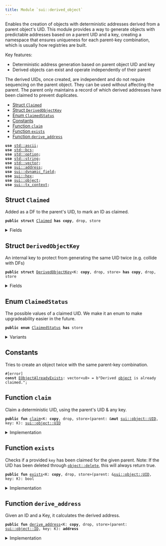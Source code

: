 ```yaml
---
title: Module `sui::derived_object`
---
```


Enables the creation of objects with deterministic addresses derived from a parent object's UID.
This module provides a way to generate objects with predictable addresses based on a parent UID
and a key, creating a namespace that ensures uniqueness for each parent-key combination,
which is usually how registries are built.

Key features:
- Deterministic address generation based on parent object UID and key
- Derived objects can exist and operate independently of their parent

The derived UIDs, once created, are independent and do not require sequencing on the parent
object. They can be used without affecting the parent. The parent only maintains a record of
which derived addresses have been claimed to prevent duplicates.


-  [Struct `Claimed`](#sui_derived_object_Claimed)
-  [Struct `DerivedObjectKey`](#sui_derived_object_DerivedObjectKey)
-  [Enum `ClaimedStatus`](#sui_derived_object_ClaimedStatus)
-  [Constants](#@Constants_0)
-  [Function `claim`](#sui_derived_object_claim)
-  [Function `exists`](#sui_derived_object_exists)
-  [Function `derive_address`](#sui_derived_object_derive_address)


<pre><code><b>use</b> <a href="../std/ascii.md#std_ascii">std::ascii</a>;
<b>use</b> <a href="../std/bcs.md#std_bcs">std::bcs</a>;
<b>use</b> <a href="../std/option.md#std_option">std::option</a>;
<b>use</b> <a href="../std/string.md#std_string">std::string</a>;
<b>use</b> <a href="../std/vector.md#std_vector">std::vector</a>;
<b>use</b> <a href="../sui/address.md#sui_address">sui::address</a>;
<b>use</b> <a href="../sui/dynamic_field.md#sui_dynamic_field">sui::dynamic_field</a>;
<b>use</b> <a href="../sui/hex.md#sui_hex">sui::hex</a>;
<b>use</b> <a href="../sui/object.md#sui_object">sui::object</a>;
<b>use</b> <a href="../sui/tx_context.md#sui_tx_context">sui::tx_context</a>;
</code></pre>



<a name="sui_derived_object_Claimed"></a>

## Struct `Claimed`

Added as a DF to the parent's UID, to mark an ID as claimed.


<pre><code><b>public</b> <b>struct</b> <a href="../sui/derived_object.md#sui_derived_object_Claimed">Claimed</a> <b>has</b> <b>copy</b>, drop, store
</code></pre>



<details>
<summary>Fields</summary>


<dl>
<dt>
<code>0: <a href="../sui/object.md#sui_object_ID">sui::object::ID</a></code>
</dt>
<dd>
</dd>
</dl>


</details>

<a name="sui_derived_object_DerivedObjectKey"></a>

## Struct `DerivedObjectKey`

An internal key to protect from generating the same UID twice (e.g. collide with DFs)


<pre><code><b>public</b> <b>struct</b> <a href="../sui/derived_object.md#sui_derived_object_DerivedObjectKey">DerivedObjectKey</a>&lt;K: <b>copy</b>, drop, store&gt; <b>has</b> <b>copy</b>, drop, store
</code></pre>



<details>
<summary>Fields</summary>


<dl>
<dt>
<code>0: K</code>
</dt>
<dd>
</dd>
</dl>


</details>

<a name="sui_derived_object_ClaimedStatus"></a>

## Enum `ClaimedStatus`

The possible values of a claimed UID.
We make it an enum to make upgradeability easier in the future.


<pre><code><b>public</b> <b>enum</b> <a href="../sui/derived_object.md#sui_derived_object_ClaimedStatus">ClaimedStatus</a> <b>has</b> store
</code></pre>



<details>
<summary>Variants</summary>


<dl>
<dt>
Variant <code>Reserved</code>
</dt>
<dd>
 The UID has been claimed and cannot be re-claimed or used.
</dd>
</dl>


</details>

<a name="@Constants_0"></a>

## Constants


<a name="sui_derived_object_EObjectAlreadyExists"></a>

Tries to create an object twice with the same parent-key combination.


<pre><code>#[error]
<b>const</b> <a href="../sui/derived_object.md#sui_derived_object_EObjectAlreadyExists">EObjectAlreadyExists</a>: vector&lt;u8&gt; = b"Derived <a href="../sui/object.md#sui_object">object</a> is already claimed.";
</code></pre>



<a name="sui_derived_object_claim"></a>

## Function `claim`

Claim a deterministic UID, using the parent's UID & any key.


<pre><code><b>public</b> <b>fun</b> <a href="../sui/derived_object.md#sui_derived_object_claim">claim</a>&lt;K: <b>copy</b>, drop, store&gt;(parent: &<b>mut</b> <a href="../sui/object.md#sui_object_UID">sui::object::UID</a>, key: K): <a href="../sui/object.md#sui_object_UID">sui::object::UID</a>
</code></pre>



<details>
<summary>Implementation</summary>


<pre><code><b>public</b> <b>fun</b> <a href="../sui/derived_object.md#sui_derived_object_claim">claim</a>&lt;K: <b>copy</b> + drop + store&gt;(parent: &<b>mut</b> UID, key: K): UID {
    <b>let</b> addr = <a href="../sui/derived_object.md#sui_derived_object_derive_address">derive_address</a>(parent.to_inner(), key);
    <b>let</b> id = addr.to_id();
    <b>assert</b>!(!df::exists_(parent, <a href="../sui/derived_object.md#sui_derived_object_Claimed">Claimed</a>(id)), <a href="../sui/derived_object.md#sui_derived_object_EObjectAlreadyExists">EObjectAlreadyExists</a>);
    df::add(parent, <a href="../sui/derived_object.md#sui_derived_object_Claimed">Claimed</a>(id), ClaimedStatus::Reserved);
    <a href="../sui/object.md#sui_object_new_uid_from_hash">object::new_uid_from_hash</a>(addr)
}
</code></pre>



</details>

<a name="sui_derived_object_exists"></a>

## Function `exists`

Checks if a provided <code>key</code> has been claimed for the given parent.
Note: If the UID has been deleted through <code><a href="../sui/object.md#sui_object_delete">object::delete</a></code>, this will always return true.


<pre><code><b>public</b> <b>fun</b> <a href="../sui/derived_object.md#sui_derived_object_exists">exists</a>&lt;K: <b>copy</b>, drop, store&gt;(parent: &<a href="../sui/object.md#sui_object_UID">sui::object::UID</a>, key: K): bool
</code></pre>



<details>
<summary>Implementation</summary>


<pre><code><b>public</b> <b>fun</b> <a href="../sui/derived_object.md#sui_derived_object_exists">exists</a>&lt;K: <b>copy</b> + drop + store&gt;(parent: &UID, key: K): bool {
    <b>let</b> addr = <a href="../sui/derived_object.md#sui_derived_object_derive_address">derive_address</a>(parent.to_inner(), key);
    df::exists_(parent, <a href="../sui/derived_object.md#sui_derived_object_Claimed">Claimed</a>(addr.to_id()))
}
</code></pre>



</details>

<a name="sui_derived_object_derive_address"></a>

## Function `derive_address`

Given an ID and a Key, it calculates the derived address.


<pre><code><b>public</b> <b>fun</b> <a href="../sui/derived_object.md#sui_derived_object_derive_address">derive_address</a>&lt;K: <b>copy</b>, drop, store&gt;(parent: <a href="../sui/object.md#sui_object_ID">sui::object::ID</a>, key: K): <b>address</b>
</code></pre>



<details>
<summary>Implementation</summary>


<pre><code><b>public</b> <b>fun</b> <a href="../sui/derived_object.md#sui_derived_object_derive_address">derive_address</a>&lt;K: <b>copy</b> + drop + store&gt;(parent: ID, key: K): <b>address</b> {
    df::hash_type_and_key(parent.to_address(), <a href="../sui/derived_object.md#sui_derived_object_DerivedObjectKey">DerivedObjectKey</a>(key))
}
</code></pre>



</details>
